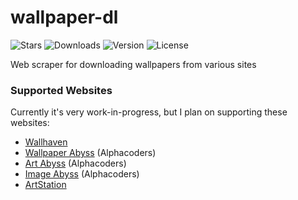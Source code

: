 # wallpaper-dl
![Stars](https://img.shields.io/github/stars/Stridsvagn69420/wallpaper-dl.svg)
![Downloads](https://img.shields.io/crates/d/wallpaper-dl.svg)
![Version](https://img.shields.io/crates/v/wallpaper-dl.svg)
![License](https://img.shields.io/crates/l/wallpaper-dl.svg)

Web scraper for downloading wallpapers from various sites

### Supported Websites
Currently it's very work-in-progress, but I plan on supporting these websites:
- [Wallhaven](https://wallhaven.cc/)
- [Wallpaper Abyss](https://wall.alphacoders.com/) (Alphacoders)
- [Art Abyss](https://art.alphacoders.com/) (Alphacoders)
- [Image Abyss](https://pics.alphacoders.com/) (Alphacoders)
- [ArtStation](https://www.artstation.com/)